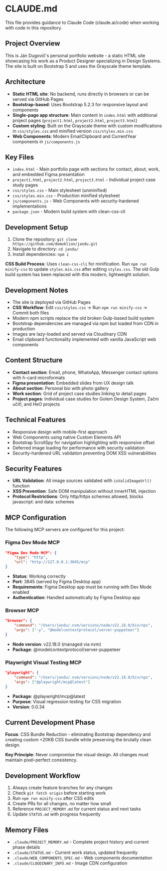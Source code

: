 # CLAUDE.md

This file provides guidance to Claude Code (claude.ai/code) when working with code in this repository.

## Project Overview

This is Ján Dugovič's personal portfolio website - a static HTML site showcasing his work as a Product Designer specializing in Design Systems. The site is built on Bootstrap 5 and uses the Grayscale theme template.

## Architecture

- **Static HTML site**: No backend, runs directly in browsers or can be served via GitHub Pages
- **Bootstrap-based**: Uses Bootstrap 5.2.3 for responsive layout and components
- **Single-page app structure**: Main content in `index.html` with additional project pages (`project1.html`, `project2.html`, `project3.html`)
- **Custom styling**: Built on the Grayscale theme with custom modifications in `css/styles.css` and minified version `css/styles.min.css`
- **Web Components**: Modern EmailClipboard and CurrentYear components in `js/components.js`

## Key Files

- `index.html` - Main portfolio page with sections for contact, about, work, and embedded Figma presentation
- `project1.html`, `project2.html`, `project3.html` - Individual project case study pages  
- `css/styles.css` - Main stylesheet (unminified)
- `css/styles.min.css` - Production minified stylesheet
- `js/components.js` - Web Components with security-hardened implementations
- `package.json` - Modern build system with clean-css-cli

## Development Setup

1. Clone the repository: `git clone https://github.com/demoklion/jandu.git`
2. Navigate to directory: `cd jandu/`
3. Install dependencies: `npm i`

**CSS Build Process**: Uses `clean-css-cli` for minification. Run `npm run minify-css` to update `styles.min.css` after editing `styles.css`. The old Gulp build system has been replaced with this modern, lightweight solution.

## Development Notes

- The site is deployed via GitHub Pages
- **CSS Workflow**: Edit `css/styles.css` → Run `npm run minify-css` → Commit both files
- Modern npm scripts replace the old broken Gulp-based build system
- Bootstrap dependencies are managed via npm but loaded from CDN in production  
- Images are lazy-loaded and served via Cloudinary CDN
- Email clipboard functionality implemented with vanilla JavaScript web components

## Content Structure

- **Contact section**: Email, phone, WhatsApp, Messenger contact options with h-card microformats
- **Figma presentation**: Embedded slides from UX design talk
- **About section**: Personal bio with photo gallery  
- **Work section**: Grid of project case studies linking to detail pages
- **Project pages**: Individual case studies for Golem Design System, Začni učit!, and HeO projects

## Technical Features

- Responsive design with mobile-first approach
- Web Components using native Custom Elements API
- Bootstrap ScrollSpy for navigation highlighting with responsive offset
- Deferred image loading for performance with security validation
- Security-hardened URL validation preventing DOM XSS vulnerabilities

## Security Features

- **URL Validation**: All image sources validated with `isValidImageUrl()` function
- **XSS Prevention**: Safe DOM manipulation without innerHTML injection
- **Protocol Restrictions**: Only http/https schemes allowed, blocks javascript: and data: schemes

## MCP Configuration

The following MCP servers are configured for this project:

### Figma Dev Mode MCP
```json
"Figma Dev Mode MCP": {
    "type": "http", 
    "url": "http://127.0.0.1:3845/mcp"
}
```
- **Status**: Working correctly
- **Port**: 3845 (served by Figma Desktop app)
- **Requirements**: Figma Desktop app must be running with Dev Mode enabled
- **Authentication**: Handled automatically by Figma Desktop app

### Browser MCP  
```json
"browser": {
    "command": "/Users/jandu/.nvm/versions/node/v22.18.0/bin/npx",
    "args": ["-y", "@modelcontextprotocol/server-puppeteer"]
}
```
- **Node version**: v22.18.0 (managed via nvm)
- **Package**: @modelcontextprotocol/server-puppeteer

### Playwright Visual Testing MCP
```json
"playwright": {
    "command": "/Users/jandu/.nvm/versions/node/v22.18.0/bin/npx",
    "args": ["@playwright/mcp@latest"]
}
```
- **Package**: @playwright/mcp@latest  
- **Purpose**: Visual regression testing for CSS migration
- **Version**: 0.0.34

## Current Development Phase

**Focus**: CSS Bundle Reduction - eliminating Bootstrap dependency and creating custom <20KB CSS bundle while preserving the brutally clean design.

**Key Principle**: Never compromise the visual design. All changes must maintain pixel-perfect consistency.

## Development Workflow

1. Always create feature branches for any changes
2. Check `git fetch origin` before starting work
3. Run `npm run minify-css` after CSS edits  
4. Create PRs for all changes, no matter how small
5. Reference `PROJECT_MEMORY.md` for current status and next tasks
6. Update `STATUS.md` with progress frequently

## Memory Files
- `.claude/PROJECT_MEMORY.md` - Complete project history and current phase details
- `.claude/STATUS.md` - Current work status, updated frequently  
- `.claude/WEB_COMPONENTS_SPEC.md` - Web components documentation
- `.claude/CLOUDINARY_INFO.md` - Image CDN configuration